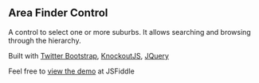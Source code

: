 ## Area Finder Control

A control to select one or more suburbs. It allows searching and browsing through the hierarchy. 

Built with [Twitter Bootstrap][1], [KnockoutJS][2], [JQuery][3]

Feel free to [view the demo][4] at JSFiddle

[1]: http://twitter.github.com/bootstrap
[2]: http://knockoutjs.com
[3]: http://jquery.com
[4]: http://jsfiddle.net/jacoswarts/RCdAB/embedded/result/
